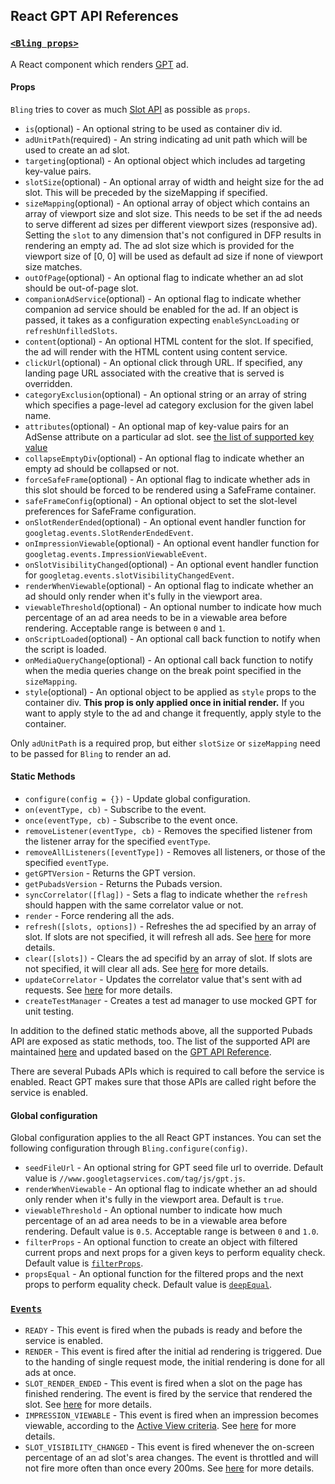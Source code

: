 ## React GPT API References

### <a id='Bling'></a>[`<Bling props>`](#Bling)

A React component which renders [GPT](https://support.google.com/dfp_sb/answer/1649768?hl=en) ad.

#### Props

`Bling` tries to cover as much [Slot API](https://developers.google.com/doubleclick-gpt/reference#googletagslot) as possible as `props`.

- `is`(optional) - An optional string to be used as container div id.
- `adUnitPath`(required) - An string indicating ad unit path which will be used to create an ad slot.
- `targeting`(optional) - An optional object which includes ad targeting key-value pairs.
- `slotSize`(optional) - An optional array of width and height size for the ad slot. This will be preceded by the sizeMapping if specified.
- `sizeMapping`(optional) - An optional array of object which contains an array of viewport size and slot size. This needs to be set if the ad needs to serve different ad sizes per different viewport sizes (responsive ad). Setting the `slot` to any dimension that's not configured in DFP results in rendering an empty ad. The ad slot size which is provided for the viewport size of [0, 0] will be used as default ad size if none of viewport size matches.
- `outOfPage`(optional) - An optional flag to indicate whether an ad slot should be out-of-page slot.
- `companionAdService`(optional) - An optional flag to indicate whether companion ad service should be enabled for the ad. If an object is passed, it takes as a configuration expecting `enableSyncLoading` or `refreshUnfilledSlots`.
- `content`(optional) - An optional HTML content for the slot. If specified, the ad will render with the HTML content using content service.
- `clickUrl`(optional) - An optional click through URL. If specified, any landing page URL associated with the creative that is served is overridden.
- `categoryExclusion`(optional) - An optional string or an array of string which specifies a page-level ad category exclusion for the given label name.
- `attributes`(optional) - An optional map of key-value pairs for an AdSense attribute on a particular ad slot. see [the list of supported key value](https://developers.google.com/doubleclick-gpt/adsense_attributes#adsense_parameters.googletag.Slot)
- `collapseEmptyDiv`(optional) - An optional flag to indicate whether an empty ad should be collapsed or not.
- `forceSafeFrame`(optional) - An optional flag to indicate whether ads in this slot should be forced to be rendered using a SafeFrame container.
- `safeFrameConfig`(optional) - An optional object to set the slot-level preferences for SafeFrame configuration.
- `onSlotRenderEnded`(optional) - An optional event handler function for `googletag.events.SlotRenderEndedEvent`.
- `onImpressionViewable`(optional) - An optional event handler function for `googletag.events.ImpressionViewableEvent`.
- `onSlotVisibilityChanged`(optional) - An optional event handler function for `googletag.events.slotVisibilityChangedEvent`.
- `renderWhenViewable`(optional) - An optional flag to indicate whether an ad should only render when it's fully in the viewport area.
- `viewableThreshold`(optional) - An optional number to indicate how much percentage of an ad area needs to be in a viewable area before rendering. Acceptable range is between `0` and `1`.
- `onScriptLoaded`(optional) - An optional call back function to notify when the script is loaded.
- `onMediaQueryChange`(optional) - An optional call back function to notify when the media queries change on the break point specified in the `sizeMapping`.
- `style`(optional) - An optional object to be applied as `style` props to the container div. **This prop is only applied once in initial render.** If you want to apply style to the ad and change it frequently, apply style to the container.

Only `adUnitPath` is a required prop, but either `slotSize` or `sizeMapping` need to be passed for `Bling` to render an ad.

#### Static Methods

- `configure(config = {})` - Update global configuration.
- `on(eventType, cb)` - Subscribe to the event.
- `once(eventType, cb)` - Subscribe to the event once.
- `removeListener(eventType, cb)` - Removes the specified listener from the listener array for the specified `eventType`.
- `removeAllListeners([eventType])` - Removes all listeners, or those of the specified `eventType`.
- `getGPTVersion` - Returns the GPT version.
- `getPubadsVersion` - Returns the Pubads version.
- `syncCorrelator([flag])` - Sets a flag to indicate whether the `refresh` should happen with the same correlator value or not.
- `render` - Force rendering all the ads.
- `refresh([slots, options])` - Refreshes the ad specified by an array of slot. If slots are not specified, it will refresh all ads. See [here](https://developers.google.com/doubleclick-gpt/reference#googletag.PubAdsService_refresh) for more details.
- `clear([slots])` - Clears the ad specifid by an array of slot. If slots are not specified, it will clear all ads. See [here](https://developers.google.com/doubleclick-gpt/reference#googletagpubadsservice) for more details.
- `updateCorrelator` - Updates the correlator value that's sent with ad requests. See [here](https://developers.google.com/doubleclick-gpt/reference#googletag.PubAdsService_updateCorrelator) for more details.
- `createTestManager` - Creates a test ad manager to use mocked GPT for unit testing.

In addition to the defined static methods above, all the supported Pubads API are exposed as static methods, too.
The list of the supported API are maintained [here](https://github.com/nfl/react-gpt/blob/master/src/createManager.js#L9) and updated based on the [GPT API Reference](https://developers.google.com/doubleclick-gpt/reference).

There are several Pubads APIs which is required to call before the service is enabled.
React GPT makes sure that those APIs are called right before the service is enabled.

#### Global configuration

Global configuration applies to the all React GPT instances. You can set the following configuration through `Bling.configure(config)`.

- `seedFileUrl` - An optional string for GPT seed file url to override. Default value is `//www.googletagservices.com/tag/js/gpt.js`.
- `renderWhenViewable` - An optional flag to indicate whether an ad should only render when it's fully in the viewport area. Default is `true`.
- `viewableThreshold` - An optional number to indicate how much percentage of an ad area needs to be in a viewable area before rendering. Default value is `0.5`. Acceptable range is between `0` and `1.0`.
- `filterProps` - An optional function to create an object with filtered current props and next props for a given keys to perform equality check. Default value is [`filterProps`](../../src/utils/filterProps.js).
- `propsEqual` - An optional function for the filtered props and the next props to perform equality check. Default value is [`deepEqual`](https://github.com/substack/node-deep-equal).

### <a id='Events'></a>[`Events`](#Events)

- `READY` - This event is fired when the pubads is ready and before the service is enabled.
- `RENDER` - This event is fired after the initial ad rendering is triggered. Due to the handing of single request mode, the initial rendering is done for all ads at once.
- `SLOT_RENDER_ENDED` - This event is fired when a slot on the page has finished rendering. The event is fired by the service that rendered the slot. See [here](https://developers.google.com/doubleclick-gpt/reference#googletageventsslotrenderendedevent) for more details.
- `IMPRESSION_VIEWABLE` - This event is fired when an impression becomes viewable, according to the [Active View criteria](https://support.google.com/dfp_premium/answer/4574077?hl=en). See [here](https://developers.google.com/doubleclick-gpt/reference#googletageventsimpressionviewableevent) for more details.
- `SLOT_VISIBILITY_CHANGED` - This event is fired whenever the on-screen percentage of an ad slot's area changes. The event is throttled and will not fire more often than once every 200ms. See [here](https://developers.google.com/doubleclick-gpt/reference#googletageventsslotvisibilitychangedevent) for more details.
